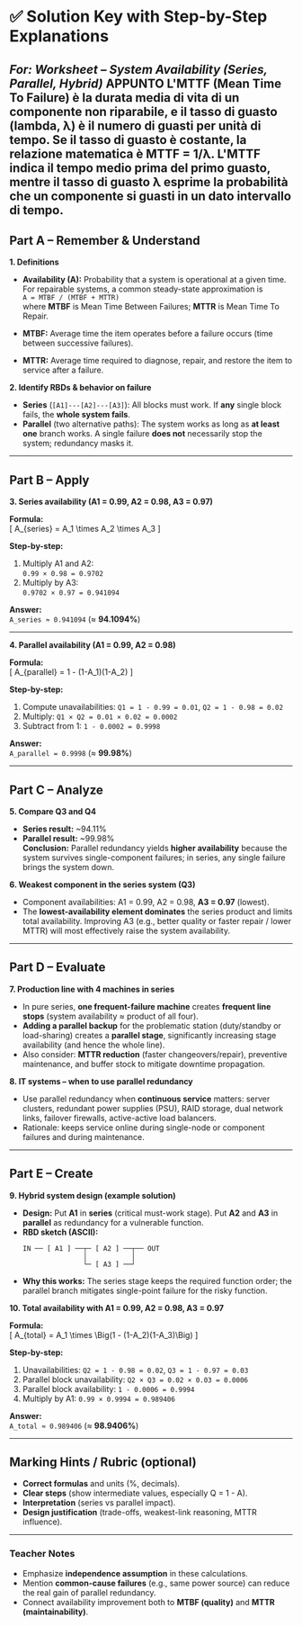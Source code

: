 # ✅ Solution Key with Step-by-Step Explanations
_For: **Worksheet – System Availability (Series, Parallel, Hybrid)**_
APPUNTO
L'MTTF (Mean Time To Failure) è la durata media di vita di un componente non riparabile, e il tasso di guasto (lambda, λ) è il numero di guasti per unità di tempo. Se il tasso di guasto è costante, la relazione matematica è MTTF = 1/λ. L'MTTF indica il tempo medio prima del primo guasto, mentre il tasso di guasto λ esprime la probabilità che un componente si guasti in un dato intervallo di tempo. 
---

## Part A – Remember & Understand

**1. Definitions**

- **Availability (A):** Probability that a system is operational at a given time. For repairable systems, a common steady-state approximation is  
  `A = MTBF / (MTBF + MTTR)`  
  where **MTBF** is Mean Time Between Failures; **MTTR** is Mean Time To Repair.

- **MTBF:** Average time the item operates before a failure occurs (time between successive failures).

- **MTTR:** Average time required to diagnose, repair, and restore the item to service after a failure.

**2. Identify RBDs & behavior on failure**

- **Series** (`[A1]---[A2]---[A3]`): All blocks must work. If **any** single block fails, the **whole system fails**.
- **Parallel** (two alternative paths): The system works as long as **at least one** branch works. A single failure **does not** necessarily stop the system; redundancy masks it.

---

## Part B – Apply

**3. Series availability (A1 = 0.99, A2 = 0.98, A3 = 0.97)**

**Formula:**  
\[
A_{series} = A_1 \times A_2 \times A_3
\]

**Step-by-step:**
1. Multiply A1 and A2:  
   `0.99 × 0.98 = 0.9702`
2. Multiply by A3:  
   `0.9702 × 0.97 = 0.941094`

**Answer:**  
`A_series ≈ 0.941094` (≈ **94.1094%**)

---

**4. Parallel availability (A1 = 0.99, A2 = 0.98)**

**Formula:**  
\[
A_{parallel} = 1 - (1-A_1)(1-A_2)
\]

**Step-by-step:**
1. Compute unavailabilities: `Q1 = 1 - 0.99 = 0.01`, `Q2 = 1 - 0.98 = 0.02`
2. Multiply: `Q1 × Q2 = 0.01 × 0.02 = 0.0002`
3. Subtract from 1: `1 - 0.0002 = 0.9998`

**Answer:**  
`A_parallel = 0.9998` (≈ **99.98%**)

---

## Part C – Analyze

**5. Compare Q3 and Q4**

- **Series result:** ~94.11%  
- **Parallel result:** ~99.98%  
**Conclusion:** Parallel redundancy yields **higher availability** because the system survives single-component failures; in series, any single failure brings the system down.

**6. Weakest component in the series system (Q3)**

- Component availabilities: A1 = 0.99, A2 = 0.98, **A3 = 0.97** (lowest).  
- The **lowest-availability element dominates** the series product and limits total availability. Improving A3 (e.g., better quality or faster repair / lower MTTR) will most effectively raise the system availability.

---

## Part D – Evaluate

**7. Production line with 4 machines in series**

- In pure series, **one frequent-failure machine** creates **frequent line stops** (system availability ≈ product of all four).
- **Adding a parallel backup** for the problematic station (duty/standby or load-sharing) creates a **parallel stage**, significantly increasing stage availability (and hence the whole line).  
- Also consider: **MTTR reduction** (faster changeovers/repair), preventive maintenance, and buffer stock to mitigate downtime propagation.

**8. IT systems – when to use parallel redundancy**

- Use parallel redundancy when **continuous service** matters: server clusters, redundant power supplies (PSU), RAID storage, dual network links, failover firewalls, active-active load balancers.  
- Rationale: keeps service online during single-node or component failures and during maintenance.

---

## Part E – Create

**9. Hybrid system design (example solution)**

- **Design:** Put **A1** in **series** (critical must-work stage). Put **A2** and **A3** in **parallel** as redundancy for a vulnerable function.  
- **RBD sketch (ASCII):**
  ```
  IN ── [ A1 ] ──┬─ [ A2 ] ──┬── OUT
                 │           │
                 └─ [ A3 ] ──┘
  ```
- **Why this works:** The series stage keeps the required function order; the parallel branch mitigates single-point failure for the risky function.

**10. Total availability with A1 = 0.99, A2 = 0.98, A3 = 0.97**

**Formula:**  
\[
A_{total} = A_1 \times \Big(1 - (1-A_2)(1-A_3)\Big)
\]

**Step-by-step:**
1. Unavailabilities: `Q2 = 1 - 0.98 = 0.02`, `Q3 = 1 - 0.97 = 0.03`
2. Parallel block unavailability: `Q2 × Q3 = 0.02 × 0.03 = 0.0006`
3. Parallel block availability: `1 - 0.0006 = 0.9994`
4. Multiply by A1: `0.99 × 0.9994 = 0.989406`

**Answer:**  
`A_total ≈ 0.989406` (≈ **98.9406%**)

---

## Marking Hints / Rubric (optional)

- **Correct formulas** and units (%, decimals).  
- **Clear steps** (show intermediate values, especially Q = 1 - A).  
- **Interpretation** (series vs parallel impact).  
- **Design justification** (trade-offs, weakest-link reasoning, MTTR influence).  

---

### Teacher Notes
- Emphasize **independence assumption** in these calculations.  
- Mention **common-cause failures** (e.g., same power source) can reduce the real gain of parallel redundancy.  
- Connect availability improvement both to **MTBF (quality)** and **MTTR (maintainability)**.


